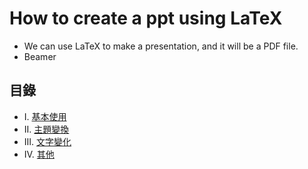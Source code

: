 # How to create a ppt using LaTeX
* We can use LaTeX to make a presentation, and it will be a PDF file.
* Beamer
## 目錄
* I. [基本使用](https://github.com/Wilhelmine21/LaTeX-Beamer-PPT/blob/main/BasicUse.md)
* II. [主題變換](https://github.com/Wilhelmine21/LaTeX-Beamer-PPT/blob/main/Theme.md)
* III. [文字變化](https://github.com/Wilhelmine21/LaTeX-Beamer-PPT/blob/main/font.md)
* IV. [其他](https://github.com/Wilhelmine21/LaTeX-Beamer-PPT/blob/main/Others.md)